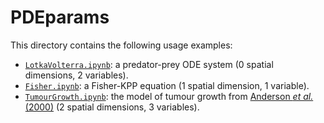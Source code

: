 PDEparams
=========

This directory contains the following usage examples:

- [`LotkaVolterra.ipynb`](./LotkaVolterra.ipynb): a predator-prey ODE system (0 spatial dimensions, 2 variables).
- [`Fisher.ipynb`](./Fisher.ipynb): a Fisher-KPP equation (1 spatial dimension, 1 variable).
- [`TumourGrowth.ipynb`](./TumourGrowth.ipynb): the model of tumour growth from [Anderson *et al.* (2000)](http://dx.doi.org/10.1080/10273660008833042) (2 spatial dimensions, 3 variables).
